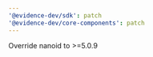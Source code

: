 ```yaml
---
'@evidence-dev/sdk': patch
'@evidence-dev/core-components': patch
---
```


Override nanoid to >=5.0.9
